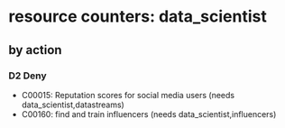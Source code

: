 # resource counters: data_scientist

## by action


### D2 Deny
* C00015: Reputation scores for social media users (needs data_scientist,datastreams)
* C00160: find and train influencers (needs data_scientist,influencers)
